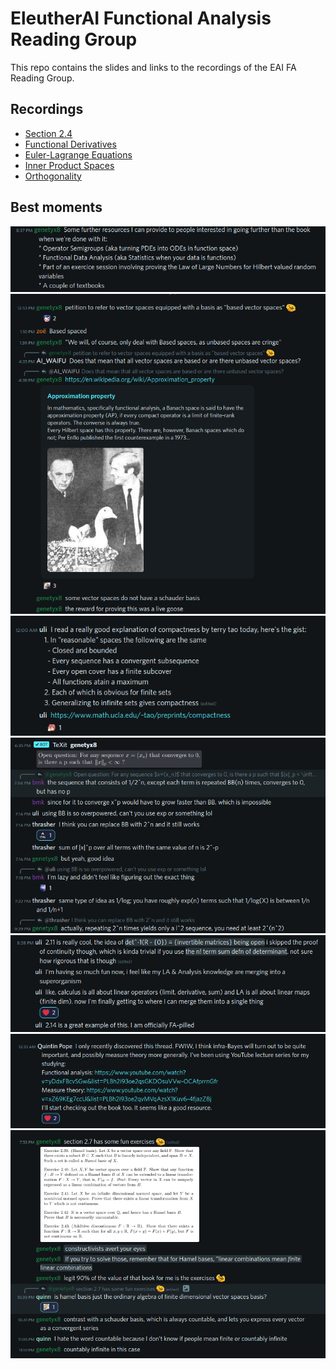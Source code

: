 # EleutherAI Functional Analysis Reading Group

This repo contains the slides and links to the recordings of the EAI FA Reading Group.

## Recordings

* [Section 2.4](https://youtu.be/o4rtpUL3cTM)
* [Functional Derivatives](https://youtu.be/z5lDTH1Sp5k)
* [Euler-Lagrange Equations](https://youtu.be/qjrh5YNDYIM)
* [Inner Product Spaces](https://youtu.be/xG_tQfuYepQ)
* [Orthogonality](https://youtu.be/PF_jPwa_BlQ)

## Best moments

![](images/moment_01.png)
![](images/moment_02.png)
![](images/moment_03.png)
![](images/moment_04.png)
![](images/moment_05.png)
![](images/moment_06.png)
![](images/moment_07.png)